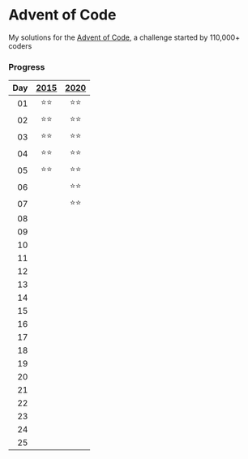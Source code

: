 # Advent of Code

My solutions for the [Advent of Code](https://adventofcode.com), a challenge started by 110,000+ coders

### Progress
|Day|[2015](https://adventofcode.com/2015)|[2020](https://adventofcode.com/2020)|
|--:| :---: | :---: |
01|:star::star:|:star::star:
02|:star::star:|:star::star:
03|:star::star:|:star::star:
04|:star::star:|:star::star:
05|:star::star:|:star::star:
06||:star::star:
07||:star::star:
08||
09||
10||
11||
12||
13||
14||
15||
16||
17||
18||
19||
20||
21||
22||
23||
24||
25||

